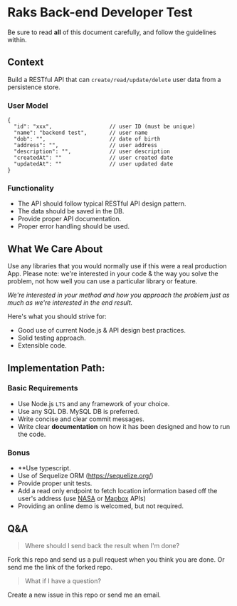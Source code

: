 # Raks Back-end Developer Test

Be sure to read **all** of this document carefully, and follow the guidelines within.

## Context

Build a RESTful API that can `create/read/update/delete` user data from a persistence store.

### User Model

```
{
  "id": "xxx",                  // user ID (must be unique)
  "name": "backend test",       // user name
  "dob": "",                    // date of birth
  "address": "",                // user address
  "description": "",            // user description
  "createdAt": ""               // user created date
  "updatedAt": ""               // user updated date
}
```

### Functionality

- The API should follow typical RESTful API design pattern.
- The data should be saved in the DB.
- Provide proper API documentation.
- Proper error handling should be used.

## What We Care About

Use any libraries that you would normally use if this were a real production App. Please note: we're interested in your code & the way you solve the problem, not how well you can use a particular library or feature.

_We're interested in your method and how you approach the problem just as much as we're interested in the end result._

Here's what you should strive for:

- Good use of current Node.js & API design best practices.
- Solid testing approach.
- Extensible code.

## Implementation Path:

### Basic Requirements

  - Use Node.js `LTS` and any framework of your choice.
  - Use any SQL DB. MySQL DB is preferred.
  - Write concise and clear commit messages.
  - Write clear **documentation** on how it has been designed and how to run the code.

### Bonus
  - **Use typescript.
  - Use of Sequelize ORM (https://sequelize.org/)
  - Provide proper unit tests.
  - Add a read only endpoint to fetch location information based off the user's address (use [NASA](https://api.nasa.gov/api.html) or [Mapbox](https://www.mapbox.com/api-documentation/) APIs)
  - Providing an online demo is welcomed, but not required.

## Q&A

> Where should I send back the result when I'm done?

Fork this repo and send us a pull request when you think you are done. Or send me the link of the forked repo.

> What if I have a question?

Create a new issue in this repo or send me an email.
